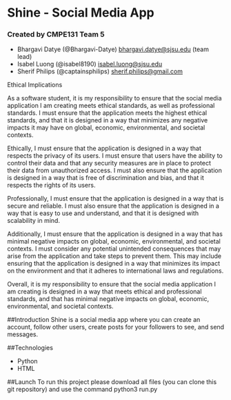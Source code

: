 # Shine - Social Media App

### Created by CMPE131 Team 5
- Bhargavi Datye (@Bhargavi-Datye) bhargavi.datye@sjsu.edu  (team lead)
- Isabel Luong (@isabel8190) isabel.luong@sjsu.edu
- Sherif Philips (@captainsphilips) sherif.philips@gmail.com


Ethical Implications

As a software student, it is my responsibility to ensure that the social media application I am creating meets ethical standards, as well as professional standards. I must ensure that the application meets the highest ethical standards, and that it is designed in a way that minimizes any negative impacts it may have on global, economic, environmental, and societal contexts.

Ethically, I must ensure that the application is designed in a way that respects the privacy of its users. I must ensure that users have the ability to control their data and that any security measures are in place to protect their data from unauthorized access. I must also ensure that the application is designed in a way that is free of discrimination and bias, and that it respects the rights of its users.

Professionally, I must ensure that the application is designed in a way that is secure and reliable. I must also ensure that the application is designed in a way that is easy to use and understand, and that it is designed with scalability in mind.

Additionally, I must ensure that the application is designed in a way that has minimal negative impacts on global, economic, environmental, and societal contexts. I must consider any potential unintended consequences that may arise from the application and take steps to prevent them. This may include ensuring that the application is designed in a way that minimizes its impact on the environment and that it adheres to international laws and regulations.

Overall, it is my responsibility to ensure that the social media application I am creating is designed in a way that meets ethical and professional standards, and that has minimal negative impacts on global, economic, environmental, and societal contexts.

##Introduction
Shine is a social media app where you can create an account, follow other users, create posts for your followers to see, and send messages.

##Technologies
- Python
- HTML

##Launch
To run this project please download all files (you can clone this git repository) and use the command
python3 run.py
